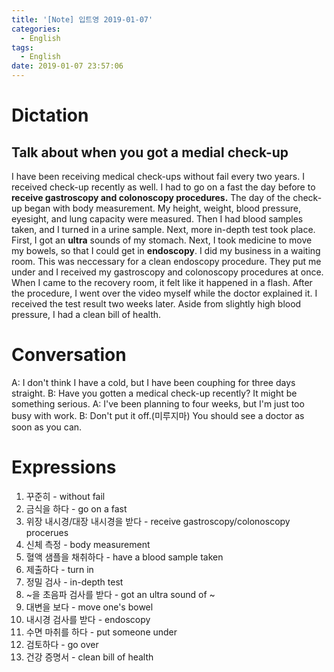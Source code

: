 ```yaml
---
title: '[Note] 입트영 2019-01-07'
categories:
  - English
tags:
  - English
date: 2019-01-07 23:57:06
---
```


# Dictation

## Talk about when you got a medial check-up

I have been receiving medical check-ups without fail every two years. I received check-up recently as well. I had to go on a fast the day before to **receive gastroscopy and colonoscopy procedures.** The day of the check-up began with body measurement. My height, weight, blood pressure, eyesight, and lung capacity were measured. Then I had blood samples taken, and I turned in a urine sample. Next, more in-depth test took place. First, I got an **ultra** sounds of my stomach. Next, I took medicine to move my bowels, so that I could get in **endoscopy**. I did my business in a waiting room. This was neccessary for a clean endoscopy procedure. They put me under and I received my gastroscopy and colonoscopy procedures at once. When I came to the recovery room, it felt like it happened in a flash. After the procedure, I went over the video myself while the doctor explained it. I received the test result two weeks later. Aside from slightly high blood pressure, I had a clean bill of health.

# Conversation

A: I don't think I have a cold, but I have been couphing for three days straight.
B: Have you gotten a medical check-up recently? It might be something serious. 
A: I've been planning to four weeks, but I'm just too busy with work.
B: Don't put it off.(미루지마) You should see a doctor as soon as you can.


# Expressions

1. 꾸준히 - without fail
2. 금식을 하다 - go on a fast
3. 위장 내시경/대장 내시경을 받다 - receive gastroscopy/colonoscopy procerues
4. 신체 측정 - body measurement
5. 혈액 샘플을 채취하다 - have a blood sample taken
6. 제출하다 - turn in
7. 정밀 검사 - in-depth test
8. ~을 초음파 검사를 받다 - got an ultra sound of ~
9. 대변을 보다 - move one's bowel
10. 내시경 검사를 받다 - endoscopy
11. 수면 마취를 하다 - put someone under
12. 검토하다 - go over
13. 건강 증명서 - clean bill of health